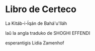 # Libro de Certeco

La Kitáb-i-Íqán de Bahá'u'lláh

laŭ la angla traduko de SHOGHI EFFENDI

esperantigis Lidia Zamenhof
